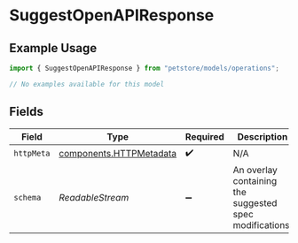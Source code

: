 # SuggestOpenAPIResponse

## Example Usage

```typescript
import { SuggestOpenAPIResponse } from "petstore/models/operations";

// No examples available for this model
```

## Fields

| Field                                                              | Type                                                               | Required                                                           | Description                                                        |
| ------------------------------------------------------------------ | ------------------------------------------------------------------ | ------------------------------------------------------------------ | ------------------------------------------------------------------ |
| `httpMeta`                                                         | [components.HTTPMetadata](../../models/components/httpmetadata.md) | :heavy_check_mark:                                                 | N/A                                                                |
| `schema`                                                           | *ReadableStream<Uint8Array>*                                       | :heavy_minus_sign:                                                 | An overlay containing the suggested spec modifications.            |